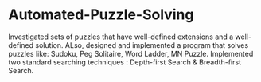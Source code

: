 # Automated-Puzzle-Solving

Investigated sets of puzzles that have well-defined extensions and a well-defined solution. ALso, designed and
implemented a program that solves puzzles like: Sudoku, Peg Solitaire, Word Ladder, MN Puzzle. Implemented two
standard searching techniques : Depth-first Search & Breadth-first Search.
